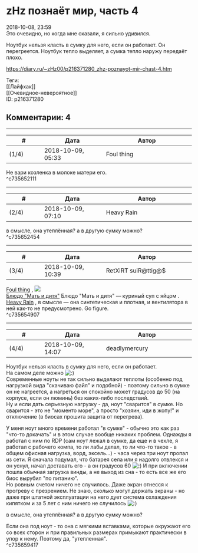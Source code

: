 zHz познаёт мир, часть 4
========================

  
2018-10-08, 23:59  
 Это очевидно, но когда мне сказали, я сильно удивился.   
   
 Ноутбук нельзя класть в сумку для него, если он работает. Он перегреется. Ноутбук тепло выделяет, а сумка тепло наружу передаёт плохо.   
  
<https://diary.ru/~zHz00/p216371280_zhz-poznayot-mir-chast-4.htm>  
  
Теги:  
[[Лайфхак]]  
[[Очевидное-невероятное]]  
ID: p216371280  


Комментарии: 4
--------------

  


---



|         #         |              Дата              |                     Автор                     |           ID           |
| --- | --- | --- | --- |
| (1/4) | 2018-10-09, 05:33 | Foul thing | c735652111 |

  
 Не вари козленка в молоке матери его.   
 ^c735652111

---



|         #         |              Дата              |                     Автор                     |           ID           |
| --- | --- | --- | --- |
| (2/4) | 2018-10-09, 07:10 | Heavy Rain | c735652454 |

  
 в смысле, она утеплённая? а в другую сумку можно?   
 ^c735652454

---



|         #         |              Дата              |                     Автор                     |           ID           |
| --- | --- | --- | --- |
| (3/4) | 2018-10-09, 10:39 | RetXiRT suiR@ttig@$ | c735654907 |

  
   [Foul thing](http://foulthing.diary.ru "Temporary Internet Flies")  , ![](http://static.diary.ru/userdir/6/4/6/6/64669/56112279.gif)   
  [Блюдо "Мать и дитя"](https://zHz00.diary.ru/p216371280.htm?index=1#linkmore216371280m1)    Блюдо "Мать и дитя" — куриный суп с яйцом   .   
  [Heavy Rain](http://kogacz.diary.ru "dear j ournal")  , в смысле — она синтетическая и плотная, и вентилятора в ней как-то не предусмотрено. Go figure.    
 ^c735654907

---



|         #         |              Дата              |                     Автор                     |           ID           |
| --- | --- | --- | --- |
| (4/4) | 2018-10-09, 14:07 | deadlymercury | c735659417 |

  
  Ноутбук нельзя класть в сумку для него, если он работает.    
 На самом деле можно ![:)](http://static.diary.ru/picture/3.gif)   
 Современные ноуты не так сильно выделают теплоты (особенно под нагрузкой вида "скачиваю файл" и подобной) - поэтому сильно в сумке он не нагреется, а нагреться он спокойно может градусов до 50 (на корпусе, если он люминь) без каких-либо последствий.   
 Ну и если дать серьезную нагрузку - да, ноут "сварится" в сумке. Но сварится - это не "моменто море", а просто "хозяин, иди в жопу!" и отключение (в биосах прошита защита от перегрева).   
   
 У меня ноут много времени работал "в сумке" - обычно это как раз "что-то докачать" и в этом случае вообще никаких проблем. Однажды я работал с ним по RDP (сам ноут лежал в сумке, да еще и в чехле, я работал с рабочего компа, то ли лабы делал, то ли что-то такое - в общем офисная нагрузка, ворд, эксель...) - часа через три ноут пропал из сети. Я сначала подумал, что батарея села или я надолго отвлекся и он уснул, начал доставать его - а он градусов 60 ![:)](http://static.diary.ru/picture/3.gif) И при включении пошла обычная загрузка винды, а не выход из сна - то есть все же его биос вырубил "по питанию".   
 Но ровным счетом ничего не случилось. Даже экран отнесся к прогреву с презрением. Не знаю, сколько могут держать экраны - но даже при штатной эксплуатации на него дует система охлаждения кипятком и за 5 лет с ним ничего не случилось ![:)](http://static.diary.ru/picture/3.gif)   
   
  в смысле, она утеплённая? а в другую сумку можно?   
    
 Если она под ноут - то она с мягкими вставками, которые окружают его со всех сторон и при правильных размерах примыкают практически в упор к нему. Поэтому да, "утепленная".   
 ^c735659417